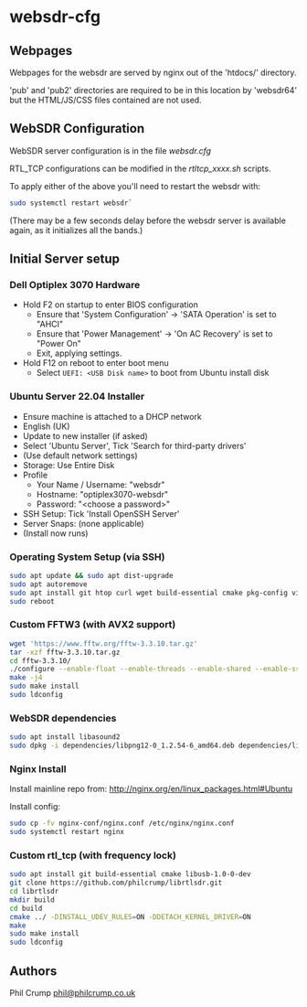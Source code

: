# websdr-cfg

## Webpages

Webpages for the websdr are served by nginx out of the 'htdocs/' directory.

'pub' and 'pub2' directories are required to be in this location by 'websdr64' but the HTML/JS/CSS files contained are not used.

## WebSDR Configuration

WebSDR server configuration is in the file _websdr.cfg_

RTL_TCP configurations can be modified in the _rtltcp_xxxx.sh_ scripts.

To apply either of the above you'll need to restart the websdr with:

```bash
sudo systemctl restart websdr`
```
(There may be a few seconds delay before the websdr server is available again, as it initializes all the bands.) 

## Initial Server setup

### Dell Optiplex 3070 Hardware
 * Hold F2 on startup to enter BIOS configuration
   * Ensure that 'System Configuration' -> 'SATA Operation' is set to "AHCI" 
   * Ensure that 'Power Management' -> 'On AC Recovery' is set to "Power On"
   * Exit, applying settings.
 * Hold F12 on reboot to enter boot menu
   * Select `UEFI: <USB Disk name>` to boot from Ubuntu install disk


### Ubuntu Server 22.04 Installer
 * Ensure machine is attached to a DHCP network
 * English (UK)
 * Update to new installer (if asked)
 * Select 'Ubuntu Server', Tick 'Search for third-party drivers'
 * (Use default network settings)
 * Storage: Use Entire Disk
 * Profile
   * Your Name / Username: "websdr"
   * Hostname: "optiplex3070-websdr"
   * Password: "\<choose a password\>"
 * SSH Setup: Tick 'Install OpenSSH Server'
 * Server Snaps: (none applicable)
 * (Install now runs)


### Operating System Setup (via SSH)
```bash
sudo apt update && sudo apt dist-upgrade
sudo apt autoremove
sudo apt install git htop curl wget build-essential cmake pkg-config vim
sudo reboot
```

### Custom FFTW3 (with AVX2 support)
```bash
wget 'https://www.fftw.org/fftw-3.3.10.tar.gz'
tar -xzf fftw-3.3.10.tar.gz 
cd fftw-3.3.10/
./configure --enable-float --enable-threads --enable-shared --enable-sse --enable-sse2 --enable-avx --enable-avx2 --enable-avx-128-fma --enable-generic-simd128 --enable-generic-simd256
make -j4
sudo make install
sudo ldconfig
```

### WebSDR dependencies
```bash
sudo apt install libasound2
sudo dpkg -i dependencies/libpng12-0_1.2.54-6_amd64.deb dependencies/libssl1.0.0_1.0.2n-1ubuntu5_amd64.deb
```

### Nginx Install

Install mainline repo from: http://nginx.org/en/linux_packages.html#Ubuntu

Install config:
```bash
sudo cp -fv nginx-conf/nginx.conf /etc/nginx/nginx.conf
sudo systemctl restart nginx
```

### Custom rtl_tcp (with frequency lock)
```bash
sudo apt install git build-essential cmake libusb-1.0-0-dev
git clone https://github.com/philcrump/librtlsdr.git
cd librtlsdr
mkdir build
cd build
cmake ../ -DINSTALL_UDEV_RULES=ON -DDETACH_KERNEL_DRIVER=ON
make
sudo make install
sudo ldconfig
```


## Authors

Phil Crump <phil@philcrump.co.uk>
